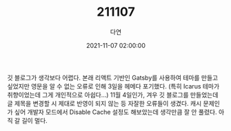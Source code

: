 ﻿---
title: 211107
author: 다연
date: 2021-11-07 02:00:00
categories: [Blogging, TIL]
tags: [daily, til]
---
깃 블로그가 생각보다 어렵다. 본래 리액트 기반인 Gatsby를 사용하여 테마를 만들고 싶었지만 영문을 알 수 없는 오류로 인해 3일을 헤메다 포기했다. (특히 Icarus 테마가 취향이었는데 그게 개인적으로 아쉽다…)
11월 4일인가, 겨우 깃 블로그를 만들었는데 글 제목을 변경할 시 제대로 반영이 되지 않는 등 자잘한 오류들이 생겼다. 캐시 문제인가 싶어 개발자 모드에서 Disable Cache 설정도 해보았는데 생각만큼 잘 안 풀렸다. 아직 갈 길이 멀다. 
